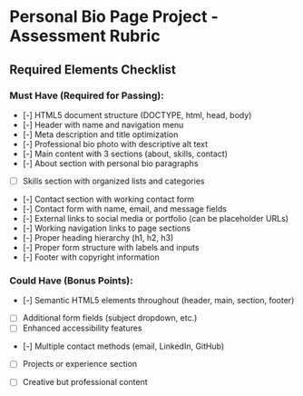 
# Personal Bio Page Project - Assessment Rubric

## **Required Elements Checklist**

### **Must Have (Required for Passing):**
- [-] HTML5 document structure (DOCTYPE, html, head, body)
- [-] Header with name and navigation menu
- [-] Meta description and title optimization
- [-] Professional bio photo with descriptive alt text
- [-] Main content with 3 sections (about, skills, contact)
- [-] About section with personal bio paragraphs
- [ ] Skills section with organized lists and categories
- [-] Contact section with working contact form
- [-] Contact form with name, email, and message fields
- [-] External links to social media or portfolio (can be placeholder URLs)
- [-] Working navigation links to page sections
- [-] Proper heading hierarchy (h1, h2, h3)
- [-] Proper form structure with labels and inputs
- [-] Footer with copyright information

### **Could Have (Bonus Points):**
- [-] Semantic HTML5 elements throughout (header, main, section, footer)
- [ ] Additional form fields (subject dropdown, etc.)
- [ ] Enhanced accessibility features
- [-] Multiple contact methods (email, LinkedIn, GitHub)
- [ ] Projects or experience section
- [ ] Creative but professional content

